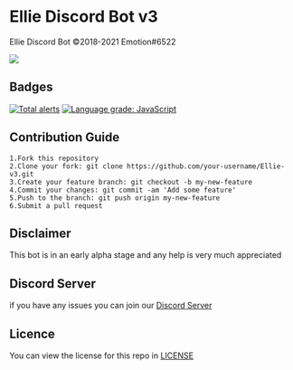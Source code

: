 # Ellie Discord Bot v3

Ellie Discord Bot ©2018-2021 Emotion#6522

![](https://cdn.discordapp.com/attachments/765441543100170271/834718348822577163/409518_CN78ZWFg.png)

## Badges

[![Total alerts](https://img.shields.io/lgtm/alerts/g/EmotionChild/Ellie-v3.svg?logo=lgtm&logoWidth=18)](https://lgtm.com/projects/g/EmotionChild/Ellie-v3/alerts/) [![Language grade: JavaScript](https://img.shields.io/lgtm/grade/javascript/g/EmotionChild/Ellie-v3.svg?logo=lgtm&logoWidth=18)](https://lgtm.com/projects/g/EmotionChild/Ellie-v3/context:javascript)

## Contribution Guide

```
1.Fork this repository
2.Clone your fork: git clone https://github.com/your-username/Ellie-v3.git
3.Create your feature branch: git checkout -b my-new-feature
4.Commit your changes: git commit -am 'Add some feature'
5.Push to the branch: git push origin my-new-feature
6.Submit a pull request
```

## Disclaimer

This bot is in an early alpha stage and any help is very much appreciated

## Discord Server

if you have any issues you can join our [Discord Server](https://discord.gg/SVQVzJq)

## Licence

You can view the license for this repo in [LICENSE](LICENSE)
